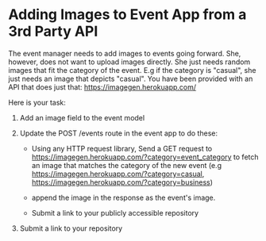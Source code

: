 # Adding Images to Event App from a 3rd Party API

The event manager needs to add images to events going forward. She, however, does not want to upload images directly. She just needs random images that fit the category of the event. E.g if the category is "casual", she just needs an image that depicts "casual". You have been provided with an API that does just that: <https://imagegen.herokuapp.com/>

Here is your task:

1. Add an image field to the event model
2. Update the POST /events route in the event app to do these:

   - Using any HTTP request library, Send a GET request to <https://imagegen.herokuapp.com/?category=event_category> to fetch an image that matches the category of the new event (e.g <https://imagegen.herokuapp.com/?category=casual>, <https://imagegen.herokuapp.com/?category=business>)

   - append the image in the response as the event's image.

   - Submit a link to your publicly accessible repository

3. Submit a link to your repository
